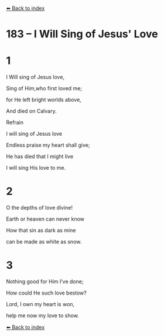 [⬅️ Back to index](../README.md)

# 183 – I Will Sing of Jesus' Love





# 1

I Will sing of Jesus love,

Sing of Him,who first loved me;

for He left bright worlds above,

And died on Calvary.



Refrain

I will sing of Jesus love

Endless praise my heart shall give;

He has died that I might live

I will sing His love to me.



# 2

O the depths of love divine!

Earth or heaven can never know

How that sin as dark as mine

can be made as white as snow.



# 3

Nothing good for Him I’ve done;

How could He such love bestow?

Lord, I own my heart is won,

help me now my love to show.

[⬅️ Back to index](../README.md)
